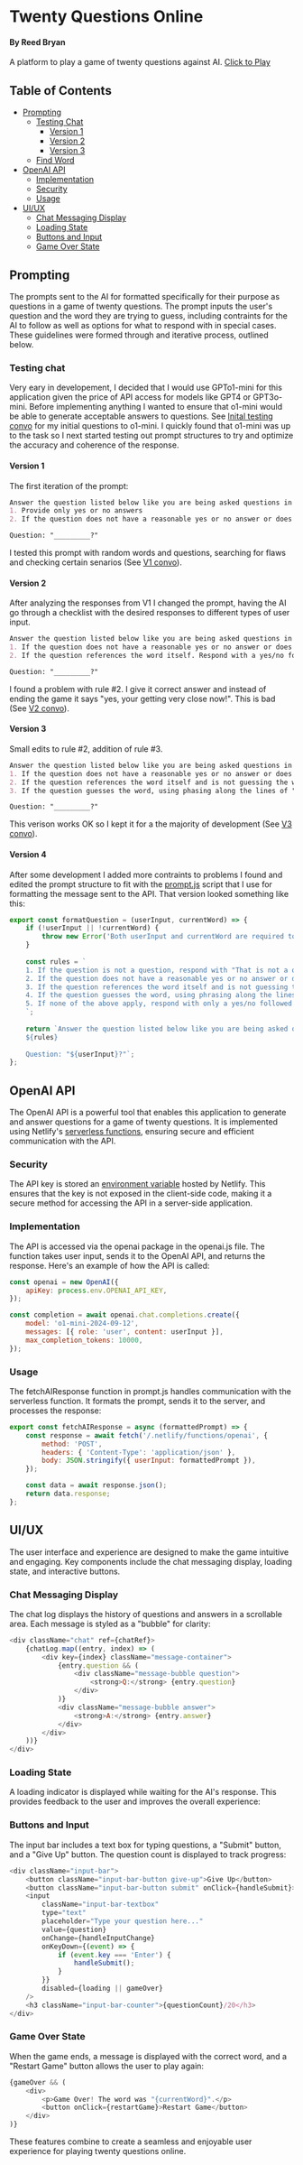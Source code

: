 # Twenty Questions Online
#### By Reed Bryan

A platform to play a game of twenty questions against AI. [Click to Play](https://twenty-questions-online.netlify.app/)

## Table of Contents
- [Prompting](#prompting)
  - [Testing Chat](#testing-chat)
    - [Version 1](#version-1)
    - [Version 2](#version-2)
    - [Version 3](#version-3)
  - [Find Word](#find-word)
- [OpenAI API](#openai-api)
  - [Implementation](#implementation)
  - [Security](#security)
  - [Usage](#usage)
- [UI/UX](#uiux)
  - [Chat Messaging Display](#chat-messaging-display)
  - [Loading State](#loading-state)
  - [Buttons and Input](#buttons-and-input)
  - [Game Over State](#game-over-state)

## Prompting
The prompts sent to the AI for formatted specifically for their purpose as questions in a game of twenty questions. The prompt inputs the user's question and the word they are trying to guess, including contraints for the AI to follow as well as options for what to respond with in special cases. These guidelines were formed through and iterative process, outlined below.

### **Testing chat**
Very eary in developement, I decided  that I would use GPTo1-mini for this application given the price of API access for models like GPT4 or GPT3o-mini. Before implementing anything I wanted to ensure that o1-mini would be able to generate acceptable answers to questions. See [Inital testing convo](https://chatgpt.com/share/67ddade0-65ec-800b-b86c-bf9f91d6f78b) for my initial questions to o1-mini. I quickly found that o1-mini was up to the task so I next started testing out prompt structures to try and optimize the accuracy and coherence of the response.

#### **Version 1**
The first iteration of the prompt:
```md
Answer the question listed below like you are being asked questions in a game of twenty questions where your word is "_____". Answer based on the following rules:
1. Provide only yes or no answers
2. If the question does not have a reasonable yes or no answer or does not relate to the game. Respond with: "You question must have a yes or no answer, please ask another".

Question: "_________?"
```
I tested this prompt with random words and questions, searching for flaws and checking certain senarios (See [V1 convo](https://chatgpt.com/share/67ddb6b8-178c-800b-84ee-e2238b7d03b8)).

#### **Version 2**
After analyzing the responses from V1 I changed the prompt, having the AI go through a checklist with the desired responses to different types of user input.
```md
Answer the question listed below like you are being asked questions in a game of twenty questions where your word is "_____". Beforer answering, go through the following checks one at a time and in order 1 to 2:
1. If the question does not have a reasonable yes or no answer or does not relate to the game. Respond with: "You question must have a yes or no answer, please ask another".
2. If the question references the word itself. Respond with a yes/no followed by a hint that they are getting close.

Question: "_________?"
```
I found a problem with rule #2. I give it correct answer and instead of ending the game it says "yes, your getting very close now!". This is bad (See [V2 convo](https://chatgpt.com/share/67ddcfbb-7428-800b-9fde-a7f53b0c90b7)). 

#### **Version 3**
Small edits to rule #2, addition of rule #3.
```md
Answer the question listed below like you are being asked questions in a game of twenty questions where your word is "_____". Before answering, go through the following checks one at a time and in order 1 to 3:
1. If the question does not have a reasonable yes or no answer or does not relate to the game. Respond with: "You question must have a yes or no answer, please ask another".
2. If the question references the word itself and is not guessing the word outright. Respond with a yes/no followed by a hint that they are getting close.
3. If the question guesses the word, using phasing along the lines of "is it x?" (where x is the word). Then Respond with "Yes! The word I was thinking of was x."

Question: "_________?"
```
This verison works OK so I kept it for a the majority of development (See [V3 convo](https://chatgpt.com/share/67ddd32c-e920-800b-88ea-7c040bcba3f6)).

#### **Version 4**
After some development I added more contraints to problems I found and edited the prompt structure to fit with the [prompt.js](https://github.com/reedbryan/twenty-questions/blob/main/src/prompt.js) script that I use for formatting the message sent to the API. That version looked something like this:
```js
export const formatQuestion = (userInput, currentWord) => {
    if (!userInput || !currentWord) {
        throw new Error('Both userInput and currentWord are required to format the question.');
    }
    
    const rules = `
    1. If the question is not a question, respond with "That is not a question."
    2. If the question does not have a reasonable yes or no answer or does not relate to the game, respond with: "Your question must have a yes or no answer, please ask another."
    3. If the question references the word itself and is not guessing the word outright, respond with a yes/no followed by a hint that they are getting close.
    4. If the question guesses the word, using phrasing along the lines of "is it x?" (where x is the word), then respond with EXACTLY: "Yes! The word I was thinking of was x."
    5. If none of the above apply, respond with only a yes/no followed by the initial question. Example: Question: "is it alive" Responses: "Yes. It is alive.", "No. It is not alive."
    `;
    
    return `Answer the question listed below like you are being asked questions in a game of twenty questions where your word is "${currentWord}". Before answering, go through the following checks one at a time and in order:
    ${rules}
    
    Question: "${userInput}?"`;
};
```

## OpenAI API
The OpenAI API is a powerful tool that enables this application to generate and answer questions for a game of twenty questions. It is implemented using Netlify's [serverless functions](https://docs.netlify.com/functions/overview/), ensuring secure and efficient communication with the API.

### **Security**
The API key is stored an [environment variable](https://docs.netlify.com/environment-variables/overview/) hosted by Netlify. This ensures that the key is not exposed in the client-side code, making it a secure method for accessing the API in a server-side application.

### **Implementation**
The API is accessed via the openai package in the openai.js file. The function takes user input, sends it to the OpenAI API, and returns the response. Here's an example of how the API is called:
```js
const openai = new OpenAI({
    apiKey: process.env.OPENAI_API_KEY,
});

const completion = await openai.chat.completions.create({
    model: 'o1-mini-2024-09-12',
    messages: [{ role: 'user', content: userInput }],
    max_completion_tokens: 10000,
});
```

### **Usage**
The fetchAIResponse function in prompt.js handles communication with the serverless function. It formats the prompt, sends it to the server, and processes the response:
```js
export const fetchAIResponse = async (formattedPrompt) => {
    const response = await fetch('/.netlify/functions/openai', {
        method: 'POST',
        headers: { 'Content-Type': 'application/json' },
        body: JSON.stringify({ userInput: formattedPrompt }),
    });

    const data = await response.json();
    return data.response;
};
```

## UI/UX
The user interface and experience are designed to make the game intuitive and engaging. Key components include the chat messaging display, loading state, and interactive buttons.

### **Chat Messaging Display**
The chat log displays the history of questions and answers in a scrollable area. Each message is styled as a "bubble" for clarity:
```js
<div className="chat" ref={chatRef}>
    {chatLog.map((entry, index) => (
        <div key={index} className="message-container">
            {entry.question && (
                <div className="message-bubble question">
                    <strong>Q:</strong> {entry.question}
                </div>
            )}
            <div className="message-bubble answer">
                <strong>A:</strong> {entry.answer}
            </div>
        </div>
    ))}
</div>
```

### **Loading State**
A loading indicator is displayed while waiting for the AI's response. This provides feedback to the user and improves the overall experience:

### **Buttons and Input**
The input bar includes a text box for typing questions, a "Submit" button, and a "Give Up" button. The question count is displayed to track progress:
```js 
<div className="input-bar">
    <button className="input-bar-button give-up">Give Up</button>
    <button className="input-bar-button submit" onClick={handleSubmit}>Submit</button>
    <input
        className="input-bar-textbox"
        type="text"
        placeholder="Type your question here..."
        value={question}
        onChange={handleInputChange}
        onKeyDown={(event) => {
            if (event.key === 'Enter') {
                handleSubmit();
            }
        }}
        disabled={loading || gameOver}
    />
    <h3 className="input-bar-counter">{questionCount}/20</h3>
</div>
```

### **Game Over State**
When the game ends, a message is displayed with the correct word, and a "Restart Game" button allows the user to play again:
```js
{gameOver && (
    <div>
        <p>Game Over! The word was "{currentWord}".</p>
        <button onClick={restartGame}>Restart Game</button>
    </div>
)}
```
These features combine to create a seamless and enjoyable user experience for playing twenty questions online.
